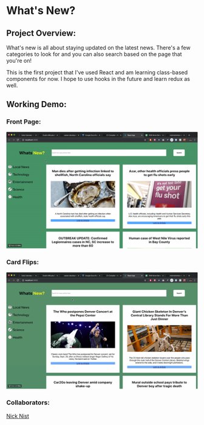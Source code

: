 # What's New?

## Project Overview:

What's new is all about staying updated on the latest news. There's a few categories to look for and you can also search based on the page that you're on!

This is the first project that I've used React and am learning class-based components for now. I hope to use hooks in the future and learn redux as well.

## Working Demo:
### Front Page:
![screenshots/menu-nav.gif](screenshots/menu-nav.gif)

### Card Flips:
![screenshots/search-button.gif](screenshots/search-button.gif)

### Collaborators:

[Nick Nist](https://github.com/nicknist)
